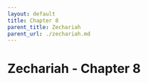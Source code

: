 ```yaml
---
layout: default
title: Chapter 8
parent_title: Zechariah
parent_url: ./zechariah.md
---
```


# Zechariah - Chapter 8

